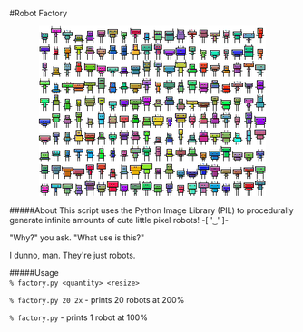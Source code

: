 #Robot Factory
<div style="text-align:center"><img src ="https://github.com/franzese/Robot-Factory/raw/master/shot.png" /></div>

#####About
This script uses the Python Image Library (PIL) to procedurally generate infinite amounts of cute little pixel robots!  -[ ' ͜ ' ]-

"Why?" you ask. "What use is this?"

I dunno, man. They're just robots.

#####Usage                                       
`% factory.py <quantity> <resize>`

`% factory.py 20 2x` - prints 20 robots at 200%

`% factory.py`  - prints 1 robot at 100%       
